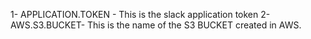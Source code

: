 1- APPLICATION.TOKEN - This is the slack application token
2-AWS.S3.BUCKET- This is the name of the S3 BUCKET created in AWS.

